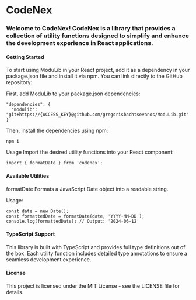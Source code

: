 # CodeNex
### Welcome to CodeNex! CodeNex is a library that provides a collection of utility functions designed to simplify and enhance the development experience in React applications.

#### Getting Started

To start using ModuLib in your React project, add it as a dependency in your package.json file and install it via npm. You can link directly to the GitHub repository:

First, add ModuLib to your package.json dependencies:

```
"dependencies": {
  "modulib": "git+https://{ACCESS_KEY}@github.com/gregorisbachtsevanos/ModuLib.git"
}
```

Then, install the dependencies using npm:
```
npm i
```


Usage
Import the desired utility functions into your React component:
```
import { formatDate } from 'codenex';
```
#### Available Utilities
formatDate
Formats a JavaScript Date object into a readable string.

Usage:
```
const date = new Date();
const formattedDate = formatDate(date, 'YYYY-MM-DD');
console.log(formattedDate); // Output: '2024-06-12'
```

#### TypeScript Support
This library is built with TypeScript and provides full type definitions out of the box. Each utility function includes detailed type annotations to ensure a seamless development experience.

#### License
This project is licensed under the MIT License - see the LICENSE file for details.
